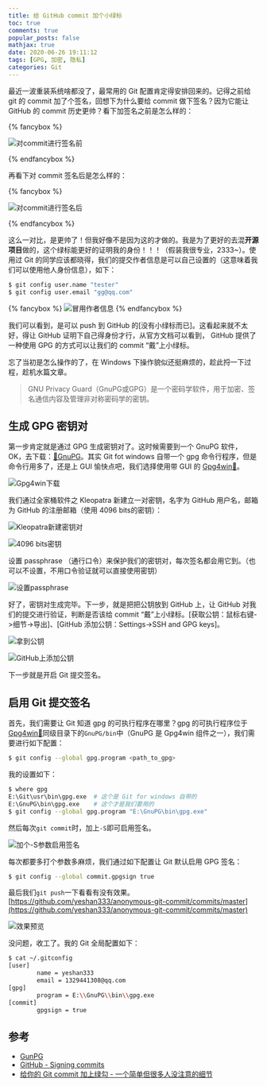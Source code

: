 ```yaml
---
title: 给 GitHub commit 加个小绿标
toc: true
comments: true
popular_posts: false
mathjax: true
date: 2020-06-26 19:11:12
tags: [GPG, 加密, 隐私]
categories: Git
---
```


最近一波重装系统啥都没了，最常用的 Git 配置肯定得安排回来的。记得之前给 git 的 commit 加了个签名，回想下为什么要给 commit 做下签名？因为它能让 GitHub 的 commit 历史更帅？看下加签名之前是怎么样的：

{% fancybox %}

![对commit进行签名前](https://s1.ax1x.com/2020/06/26/NstacQ.png)

{% endfancybox %}

<!-- more -->

再看下对 commit 签名后是怎么样的：

{% fancybox %}

![对commit进行签名后](https://s1.ax1x.com/2020/06/26/Nstg9U.png)

{% endfancybox %}

这么一对比，是更帅了！但我好像不是因为这的才做的。我是为了更好的去混**开源项目**做的，这个绿标能更好的证明我的身份！！！（假装我很专业，2333~）。使用过 Git 的同学应该都晓得，我们的提交作者信息是可以自己设置的（这意味着我们可以使用他人身份信息），如下：

```bash
$ git config user.name "tester"
$ git config user.email "gg@qq.com"
```

{% fancybox %}
![冒用作者信息](https://s1.ax1x.com/2020/06/26/NsOPv6.png)
{% endfancybox %}

我们可以看到，是可以 push 到 GitHub 的[没有小绿标而已]。这看起来就不太好，得让 GitHub 证明下自己得身份才行，从官方文档可以看到， GitHub 提供了一种使用 GPG 的方式可以让我们的 commit “戴”上小绿标。

忘了当初是怎么操作的了，在 Windows 下操作貌似还挺麻烦的，趁此捋一下过程，趁机水篇文章。

>GNU Privacy Guard（GnuPG或GPG）是一个密码学软件，用于加密、签名通信内容及管理非对称密码学的密钥。

## 生成 GPG 密钥对

第一步肯定就是通过 GPG 生成密钥对了。这时候需要到一个 GnuPG 软件，OK，去下载：[🔐GnuPG](https://www.gnupg.org/index.html)。其实 Git fot windows 自带一个 gpg 命令行程序，但是命令行用多了，还是上 GUI 愉快点吧，我们选择使用带 GUI 的 [Gpg4win🔗](https://gpg4win.org/get-gpg4win.html)。

![Gpg4win下载](https://s1.ax1x.com/2020/06/26/Ns63HU.png)

我们通过全家桶软件之 Kleopatra 新建立一对密钥，名字为 GitHub 用户名，邮箱为 GitHub 的注册邮箱（使用 4096 bits的密钥）：

![Kleopatra新建密钥对](https://s1.ax1x.com/2020/06/26/NscXJH.png)


![4096 bits密钥](https://s1.ax1x.com/2020/06/26/NsgnO0.png)

设置 passphrase （通行口令）来保护我们的密钥对，每次签名都会用它到。（也可以不设置，不用口令验证就可以直接使用密钥）

![设置passphrase](https://s1.ax1x.com/2020/06/26/Ns2R29.png)

好了，密钥对生成完毕。下一步，就是把把公钥放到 GitHub 上，让 GitHub 对我们的提交进行验证，判断是否该给 commit “戴”上小绿标。[获取公钥：鼠标右键->细节->导出]、[GitHub 添加公钥：Settings->SSH and GPG keys]。

![拿到公钥](https://s1.ax1x.com/2020/06/26/NsW1k8.png)

![GitHub上添加公钥](https://s1.ax1x.com/2020/06/26/NsWbjA.png)

下一步就是开启 Git 提交签名。

## 启用 Git 提交签名

首先，我们需要让 Git 知道 gpg 的可执行程序在哪里？gpg 的可执行程序位于[Gpg4win🔗](https://gpg4win.org/get-gpg4win.html)同级目录下的`GnuPG/bin`中（GnuPG 是 Gpg4win 组件之一），我们需要进行如下配置：

```bash
$ git config --global gpg.program <path_to_gpg>
```

我的设置如下：

```bash
$ where gpg
E:\Git\usr\bin\gpg.exe  # 这个是 Git for windows 自带的
E:\GnuPG\bin\gpg.exe    # 这个才是我们要用的
$ git config --global gpg.program "E:\GnuPG\bin\gpg.exe"
```

然后每次`git commit`时，加上`-S`即可启用签名。

![加个-S参数启用签名](https://s1.ax1x.com/2020/06/26/NsbMvT.png)

每次都要多打个参数多麻烦，我们通过如下配置让 Git 默认启用 GPG 签名：

```bash
$ git config --global commit.gpgsign true
```

最后我们`git push`一下看看有没有效果。[https://github.com/yeshan333/anonymous-git-commit/commits/master](https://github.com/yeshan333/anonymous-git-commit/commits/master)

![效果预览](https://s1.ax1x.com/2020/06/26/NsqndH.png)

没问题，收工了。我的 Git 全局配置如下：

```bash
$ cat ~/.gitconfig
[user]
        name = yeshan333
        email = 1329441308@qq.com
[gpg]
        program = E:\\GnuPG\\bin\\gpg.exe
[commit]
        gpgsign = true
```

## 参考

- [GunPG](https://zh.wikipedia.org/wiki/GnuPG)
- [GitHub - Signing commits](https://help.github.com/en/github/authenticating-to-github/signing-commits)
- [给你的 Git commit 加上绿勾 - 一个简单但很多人没注意的细节](https://frostming.com/2019/11-25/git-commit-sign)
